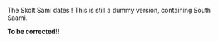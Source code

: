 
The Skolt Sámi dates !
This is still a dummy version, containing South Saami.

**To be corrected!!**


































































